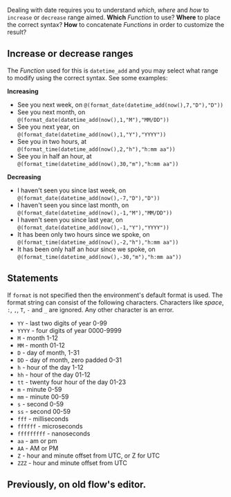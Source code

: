 Dealing with date requires you to understand *which*, *where* and *how* to `increase` or `decrease` range aimed.
**Which** *Function* to use? **Where** to place the correct syntax? **How** to concatenate *Functions* in order to customize the result?

## Increase or decrease ranges

The *Function* used for this is `datetime_add` and you may select what range to modify using the correct syntax. See some examples:
  
  **Increasing**

  - See you next week, on `@(format_date(datetime_add(now(),7,"D"),"D"))`
  - See you next month, on `@(format_date(datetime_add(now(),1,"M"),"MM/DD"))`
  - See you next year, on `@(format_date(datetime_add(now(),1,"Y"),"YYYY"))`
  - See you in two hours, at `@(format_time(datetime_add(now(),2,"h"),"h:mm aa"))`
  - See you in half an hour, at `@(format_time(datetime_add(now(),30,"m"),"h:mm aa"))`

  **Decreasing**

  - I haven't seen you since last week, on `@(format_date(datetime_add(now(),-7,"D"),"D"))`
  - I haven't seen you since last month, on  `@(format_date(datetime_add(now(),-1,"M"),"MM/DD"))`
  - I haven't seen you since last year, on  `@(format_date(datetime_add(now(),-1,"Y"),"YYYY"))`
  - It has been only two hours since we spoke, on `@(format_time(datetime_add(now(),-2,"h"),"h:mm aa"))`
  - It has been only half an hour since we spoke, on `@(format_time(datetime_add(now(),-30,"m"),"h:mm aa"))`

## Statements

If `format` is not specified then the environment's default format is used. The format string can consist of the following characters. Characters like *space*, `:`, `,`, `T`, `-` and `_` are ignored. Any other character is an error.

  * `YY` - last two digits of year 0-99
  * `YYYY` - four digits of year 0000-9999
  * `M` - month 1-12
  * `MM` - month 01-12
  * `D` - day of month, 1-31
  * `DD` - day of month, zero padded 0-31
  * `h` - hour of the day 1-12
  * `hh` - hour of the day 01-12
  * `tt` - twenty four hour of the day 01-23
  * `m` - minute 0-59
  * `mm` - minute 00-59
  * `s` - second 0-59
  * `ss` - second 00-59
  * `fff` - milliseconds
  * `ffffff` - microseconds
  * `fffffffff` - nanoseconds
  * `aa` - am or pm
  * `AA` - AM or PM
  * `Z` - hour and minute offset from UTC, or Z for UTC
  * `ZZZ` - hour and minute offset from UTC

## Previously, on old flow's editor.
